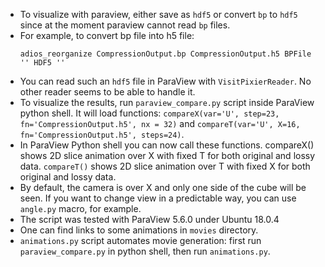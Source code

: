 * To visualize with paraview, either save as `hdf5` or convert `bp` to `hdf5` since at the moment paraview cannot read `bp` files.
* For example, to convert bp file into h5 file:
  ```
  adios_reorganize CompressionOutput.bp CompressionOutput.h5 BPFile '' HDF5 ''
  ```
* You can read such an `hdf5` file in ParaView with `VisitPixierReader`. No other reader seems to be able to handle it.
* To visualize the results, run `paraview_compare.py` script inside ParaView python shell.
  It will load functions: `compareX(var='U', step=23, fn='CompressionOutput.h5', nx = 32)` and `compareT(var='U', X=16, fn='CompressionOutput.h5', steps=24)`.
* In ParaView Python shell you can now call these functions. compareX() shows 2D slice animation over X with fixed T for both original and lossy data.
  `compareT()` shows 2D slice animation over T with fixed X for both original and lossy data.
* By default, the camera is over X and only one side of the cube will be seen. If you want to change view in a predictable way, you can use `angle.py` macro, for example.
* The script was tested with ParaView 5.6.0 under Ubuntu 18.0.4
* One can find links to some animations in `movies` directory.
* `animations.py` script automates movie generation: first run `paraview_compare.py` in python shell, then run `animations.py`.



